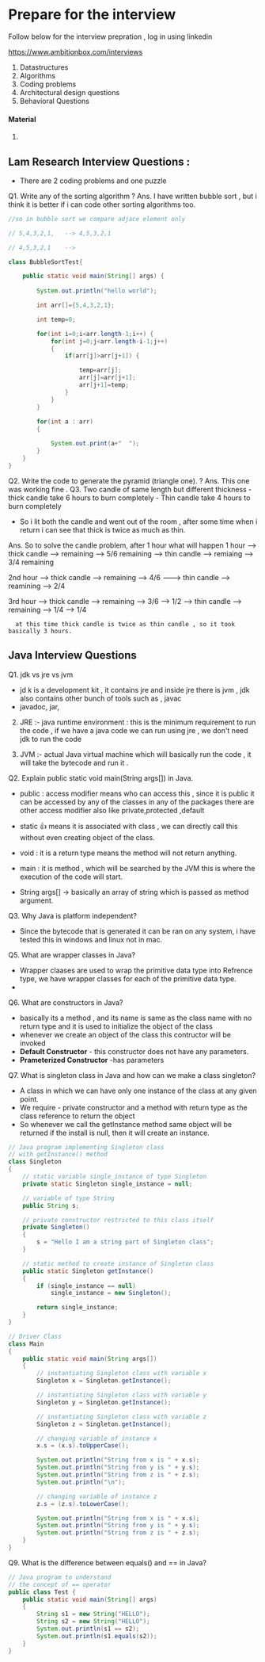# Prepare for the interview 

Follow below for the interview prepration , log in using linkedin 

https://www.ambitionbox.com/interviews 


1. Datastructures
2. Algorithms
3. Coding problems
4. Architectural design questions
5. Behavioral Questions

#### Material
1. [](https://github.com/sandeepnegi1996/coding-interview-university)

## Lam Research Interview Questions :
- There are 2 coding problems and one puzzle 

Q1. Write any of the sorting algorithm ? 
Ans. I have written bubble sort , but i think it is better if i can code other sorting algorithms too.

```java
//so in bubble sort we compare adjace element only

// 5,4,3,2,1,   --> 4,5,3,2,1

// 4,5,3,2,1    -->

class BubbleSortTest{

	public static void main(String[] args) {
		
		System.out.println("hello world");

		int arr[]={5,4,3,2,1};

		int temp=0;

		for(int i=0;i<arr.length-1;i++) {
			for(int j=0;j<arr.length-i-1;j++)
			{
				if(arr[j]>arr[j+1]) {

					temp=arr[j];
					arr[j]=arr[j+1];
					arr[j+1]=temp;
				}
			}
		}
		
		for(int a : arr) 
		{

			System.out.print(a+"  ");
		}
	}
}
```
Q2. Write the code to generate the pyramid (triangle one). ?
Ans. This one was working fine .
Q3. Two candle of same length but different thickness
	- thick candle take 6 hours to burn completely 
	- Thin candle take 4 hours to burn completely
- So i lit both the candle and went out of the room , after some time when i return i can see that thick is twice as much as thin.

Ans. So to solve the candle problem, after 1 hour what will happen
 1 hour --> thick candle --> remaining --> 5/6 remaining 
        --> thin candle  --> remiaing  --> 3/4 remaining 
	

2nd hour  --> thick candle  --> remaining  --> 4/6 
         ---> thin candle   --> reamining  --> 2/4 
	
3rd hour  --> thick candle  --> remaining  --> 3/6 --> 1/2
          --> thin candle   --> remaining  --> 1/4  --> 1/4
	  
	  at this time thick candle is twice as thin candle , so it took basically 3 hours.
	 



## Java Interview Questions 

Q1. jdk vs jre vs jvm
- jd k is a development kit , it contains jre and inside jre there is jvm , jdk also contains other bunch of tools such as , javac
- javadoc, jar,

2. JRE :- java runtime environment : this is the minimum requirement to run the code , if we have a java code we can run using jre , we don't need 
  jdk to run the code
  
3. JVM :- actual Java virtual machine which will basically run the code , it will take the bytecode and run it .

Q2. Explain public static void main(String args[]) in Java.

- public : access modifier means who can access this , since it is public it can be accessed by any of the classes in any of the packages there are other access modifier also like private,protected ,default

- static  👍 means it is associated with class , we can directly call this without even creating object of the class.
- void : it is a return type means the method will not return anything.
- main : it is method , which will be searched by the JVM this is where the execution of the code will start.
- String args[] -> basically an array of string which is passed as method argument.

Q3. Why Java is platform independent?
- Since the bytecode that is generated it can be ran on any system, i have tested this in windows and linux not in mac.


Q5. What are wrapper classes in Java?
- Wrapper claases are used to wrap the primitive data type into Refrence type, we have wrapper classes for each of the primitive data type.
- 
Q6. What are constructors in Java?
- basically its a method , and its name is same as the class name with no return type and it is used to initialize the object of the class
- whenever we create an object of the class this contructor will be invoked
- **Default Constructor** - this constructor does not have any parameters.
- **Prameterized Constructor** -has parameters

Q7. What is singleton class in Java and how can we make a class singleton?
- A class in which we can have only one instance of the class at any given point.
- We require - private constructor and a method with return type as the class reference to return the object
- So whenever we call the getInstance method same object will be returned if the install is null, then it will create an instance.


```java
// Java program implementing Singleton class
// with getInstance() method
class Singleton
{
	// static variable single_instance of type Singleton
	private static Singleton single_instance = null;

	// variable of type String
	public String s;

	// private constructor restricted to this class itself
	private Singleton()
	{
		s = "Hello I am a string part of Singleton class";
	}

	// static method to create instance of Singleton class
	public static Singleton getInstance()
	{
		if (single_instance == null)
			single_instance = new Singleton();

		return single_instance;
	}
}

// Driver Class
class Main
{
	public static void main(String args[])
	{
		// instantiating Singleton class with variable x
		Singleton x = Singleton.getInstance();

		// instantiating Singleton class with variable y
		Singleton y = Singleton.getInstance();

		// instantiating Singleton class with variable z
		Singleton z = Singleton.getInstance();

		// changing variable of instance x
		x.s = (x.s).toUpperCase();

		System.out.println("String from x is " + x.s);
		System.out.println("String from y is " + y.s);
		System.out.println("String from z is " + z.s);
		System.out.println("\n");

		// changing variable of instance z
		z.s = (z.s).toLowerCase();

		System.out.println("String from x is " + x.s);
		System.out.println("String from y is " + y.s);
		System.out.println("String from z is " + z.s);
	}
}


```
Q9. What is the difference between equals() and == in Java?

```java
// Java program to understand 
// the concept of == operator
public class Test {
    public static void main(String[] args)
    {
        String s1 = new String("HELLO");
        String s2 = new String("HELLO");
        System.out.println(s1 == s2);
        System.out.println(s1.equals(s2));
    }
}
```








